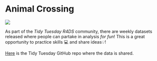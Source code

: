 # Animal Crossing

![](http://images.nintendolife.com/8e7a00a233227/tom-nook-animal-crossing-switch.original.jpg)

As part of the *Tidy Tuesday R4DS* community, there are weekly datasets released where people can partake in analysis _for fun_! This is a great opportunity to practice skills :computer: and share ideas:bulb:! 

[Here](https://github.com/rfordatascience/tidytuesday/blob/master/data/2020/2020-05-05/readme.md) is the Tidy Tuesday GitHub repo where the data is shared.

